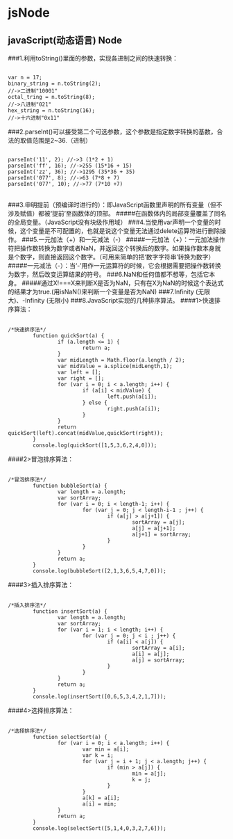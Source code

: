 # jsNode
## javaScript(动态语言) Node

###1.利用toString()里面的参数，实现各进制之间的快速转换：
<pre><code>
var n = 17;
binary_string = n.toString(2);
//->二进制"10001"
octal_tring = n.toString(8);
//->八进制"021"
hex_string = n.toString(16);
//->十六进制"0x11"</code>
</pre>
###2.parseInt()可以接受第二个可选参数，这个参数是指定数字转换的基数，合法的取值范围是2~36.（进制）
<pre>
<code>
parseInt('11', 2); //->3 (1*2 + 1)
parseInt('ff', 16); //->255 (15*16 + 15)
parseInt('zz', 36); //->1295 (35*36 + 35)
parseInt('077', 8); //->63 (7*8 + 7)
parseInt('077', 10); //->77 (7*10 +7)
</code>
</pre>
###3.申明提前（预编译时进行的）：即JavaScript函数里声明的所有变量（但不涉及赋值）都被‘提前’至函数体的顶部。
#####在函数体内的局部变量覆盖了同名的全局变量。（JavaScript没有块级作用域）
###4.当使用var声明一个变量的时候，这个变量是不可配置的，也就是说这个变量无法通过delete运算符进行删除操作。
###5.一元加法（+）和一元减法（-）
#####一元加法（+）：一元加法操作符把操作数转换为数字或者NaN，并返回这个转换后的数字。如果操作数本身就是个数字，则直接返回这个数字。（可用来简单的把‘数字字符串’转换为数字）
#####一元减法（-）：当‘-’用作一元运算符的时候，它会根据需要把操作数转换为数字，然后改变运算结果的符号。
###6.NaN和任何值都不想等，包括它本身。
#####通过X!===X来判断X是否为NaN，只有在X为NaN的时候这个表达式的结果才为true.(用isNaN()来判断一个变量是否为NaN)
###7.Infinity (无限大)、-Infinity (无限小)
###8.JavaScript实现的几种排序算法。
####1>快速排序算法：
<pre><code>
/*快速排序法*/
        function quickSort(a) {
                if (a.length <= 1) {
                        return a;
                }
                var midLength = Math.floor(a.length / 2);
                var midValue = a.splice(midLength,1);
                var left = [];
                var right = [];
                for (var i = 0; i < a.length; i++) {
                        if (a[i] < midValue) {
                                left.push(a[i]);
                        } else {
                                right.push(a[i]);
                        }
                }
                return quickSort(left).concat(midValue,quickSort(right));
        }
        console.log(quickSort([1,5,3,6,2,4,0]));
</code></pre>
####2>冒泡排序算法：
<pre><code>
/*冒泡排序法*/
        function bubbleSort(a) {
                var length = a.length;
                var sortArray;
                for (var i = 0; i < length-1; i++) {
                        for (var j = 0; j < length-i-1 ; j++) {
                                if (a[j] > a[j+1]) {
                                        sortArray = a[j];
                                        a[j] = a[j+1];
                                        a[j+1] = sortArray;
                                }
                        }
                }
                return a;
        }
        console.log(bubbleSort([2,1,3,6,5,4,7,0]));
</code></pre>
####3>插入排序算法：
<pre><code>
/*插入排序法*/
        function insertSort(a) {
                var length = a.length;
                var sortArray;
                for (var i = 1; i < length; i++) {
                        for (var j = 0; j < i ; j++) {
                                if (a[i] < a[j]) {
                                        sortArray = a[i];
                                        a[i] = a[j];
                                        a[j] = sortArray;
                                }
                        }
                }
                return a;
        }
        console.log(insertSort([0,6,5,3,4,2,1,7]));
</code></pre>
####4>选择排序算法：
<pre><code>
/*选择排序法*/
        function selectSort(a) {
                for (var i = 0; i < a.length; i++) {
                        var min = a[i];
                        var k = i;
                        for (var j = i + 1; j < a.length; j++) {
                                if (min > a[j]) {
                                        min = a[j];
                                        k = j;
                                }
                        }
                        a[k] = a[i];
                        a[i] = min;
                }
                return a;
        }
        console.log(selectSort([5,1,4,0,3,2,7,6]));
</code></pre>





